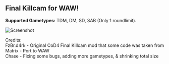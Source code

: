 ## Final Killcam for WAW!

**Supported Gametypes:** TDM, DM, SD, SAB (Only 1 roundlimit).

![Screenshot](https://i.imgur.com/vOHxlJT.jpg)

Credits:  
FzBr.d4rk - Original CoD4 Final Killcam mod that some code was taken from  
Matrix - Port to WAW  
Chase - Fixing some bugs, adding more gametypes, & shrinking total size  
